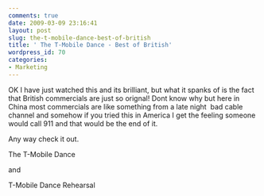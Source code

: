 ```yaml
---
comments: true
date: 2009-03-09 23:16:41
layout: post
slug: the-t-mobile-dance-best-of-british
title: ' The T-Mobile Dance - Best of British'
wordpress_id: 70
categories:
- Marketing
---
```


OK I have just watched this and its brilliant, but what it spanks of is the fact that British commercials are just so orignal! Dont know why but here in China most commercials are like something from a late night  bad cable channel and somehow if you tried this in America I get the feeling someone would call 911 and that would be the end of it.

Any way check it out.

The T-Mobile Dance


and

T-Mobile Dance Rehearsal

